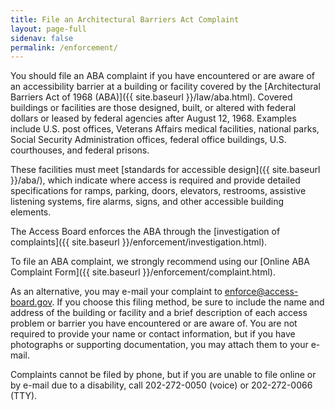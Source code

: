 ```yaml
---
title: File an Architectural Barriers Act Complaint
layout: page-full
sidenav: false
permalink: /enforcement/
---
```

You should file an ABA complaint if you have encountered or are aware of an accessibility barrier at a building or facility covered by the [Architectural Barriers Act of 1968 (ABA)]({{ site.baseurl }}/law/aba.html).  Covered buildings or facilities are those designed, built, or altered with federal dollars or leased by federal agencies after August 12, 1968.  Examples include U.S. post offices, Veterans Affairs medical facilities, national parks, Social Security Administration offices, federal office buildings, U.S. courthouses, and federal prisons.

These facilities must meet [standards for accessible design]({{ site.baseurl }}/aba/), which indicate where access is required and provide detailed specifications for ramps, parking, doors, elevators, restrooms, assistive listening systems, fire alarms, signs, and other accessible building elements.

The Access Board enforces the ABA through the [investigation of complaints]({{ site.baseurl }}/enforcement/investigation.html).

To file an ABA complaint, we strongly recommend using our [Online ABA Complaint Form]({{ site.baseurl }}/enforcement/complaint.html).  

As an alternative, you may e-mail your complaint to <enforce@access-board.gov>.  If you choose this filing method, be sure to include the name and address of the building or facility and a brief description of each access problem or barrier you have encountered or are aware of.  You are not required to provide your name or contact information, but if you have photographs or supporting documentation, you may attach them to your e-mail.  

Complaints cannot be filed by phone, but if you are unable to file online or by e-mail due to a disability, call 202-272-0050 (voice) or 202-272-0066 (TTY).
